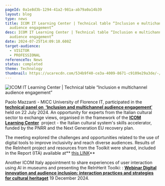 ```yaml
---
pageId: 0a1e8d3b-1294-41a2-981a-ab79a0a14b39
layout: blog
type: news
title: ICOM IT Learning Center | Technical table “Inclusion e multichannel
  audience engagement”
desc: ICOM IT Learning Center | Technical table “Inclusion e multichannel
  audience engagement”
date: 2024-07-25T14:09:10.608Z
target-audience:
  - VISITOR
  - PROFESSIONAL
referenceTo: News
status: completed
theme: Technology
thumbnail: https://ucarecdn.com/534b9f40-ce3a-4009-8671-c9109e29a3de/-/preview/
---
```

![ICOM IT Learning Center | Technical table “Inclusion e multichannel audience engagement”](https://ucarecdn.com/059ee561-11d8-4340-8b25-f599cf3d6420/ "ICOM IT Learning Center | Technical table “Inclusion e multichannel audience engagement”")

Paolo Mazzanti  - MICC University of Florence IT, participated in the [**technical panel on  ‘Inclusion and multichannel audience engagement**’](https://www.icom-italia.org/icom-learning-center-tavolo-tecnico-inclusione-e-multichannel-audience-engagement-report-disponibile/) held on 22 July 2024. An opportunity for experts from the Italian cultural sector to exchange views, organised in the framework of the **[ICOM Learning Center](https://www.icom-italia.org/icom-learning-center/)**  project - the Italian cultural system's skills accelerator, funded by the PNRR and the Next Generation EU recovery plan. 

The meeting explored the challenges and opportunities related to the use of digital tools to improve inclusivity and reach diverse audiences. Results of the ReInherit project and resources from the Toolkit were shared, included in the Report (ITA) available at** [this LINK](https://www.icom-italia.org/wp-content/uploads/2024/10/Report-Tavolo-Tecnico-Inclusione-e-Multichannel-Engagement-1.pdf)**

Another ICOM Italy appointment to share experiences of user interaction using AI in museums and presenting the ReInHerit Toolki: : **[Webinar Digital innovation and audience inclusion: interaction practices and strategies for cultural heritaget](https://www.icom-italia.org/icom-learning-center-webinar-innovazione-digitale-e-inclusione-dei-pubblici-pratiche-e-strategie-di-interazione-per-il-patrimonio-culturale-19-dicembre-2024/?fbclid=IwY2xjawG-UclleHRuA2FlbQIxMAABHY0liTZLIx9pLsXbqYVQ6QMubgmOInJwJWg5fhN_Id9ySSGB-tZ7fmD2Rg_aem_6uC7TmvlJWZvNa1so90tCw)** 19 December 2024.